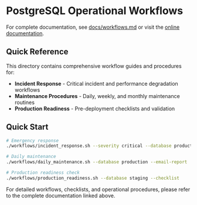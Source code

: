 # PostgreSQL Operational Workflows

For complete documentation, see [docs/workflows.md](../docs/workflows.md) or visit the [online documentation](https://gmartinez-dbai.github.io/pgtools/workflows).

## Quick Reference

This directory contains comprehensive workflow guides and procedures for:

- **Incident Response** - Critical incident and performance degradation workflows
- **Maintenance Procedures** - Daily, weekly, and monthly maintenance routines
- **Production Readiness** - Pre-deployment checklists and validation

## Quick Start

```bash
# Emergency response
./workflows/incident_response.sh --severity critical --database production

# Daily maintenance
./workflows/daily_maintenance.sh --database production --email-report

# Production readiness check
./workflows/production_readiness.sh --database staging --checklist
```

For detailed workflows, checklists, and operational procedures, please refer to the complete documentation linked above.
